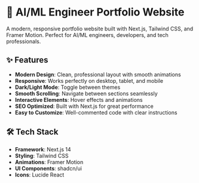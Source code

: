 # 🚀 AI/ML Engineer Portfolio Website

A modern, responsive portfolio website built with Next.js, Tailwind CSS, and Framer Motion. Perfect for AI/ML engineers, developers, and tech professionals.

## ✨ Features

- **Modern Design**: Clean, professional layout with smooth animations
- **Responsive**: Works perfectly on desktop, tablet, and mobile
- **Dark/Light Mode**: Toggle between themes
- **Smooth Scrolling**: Navigate between sections seamlessly
- **Interactive Elements**: Hover effects and animations
- **SEO Optimized**: Built with Next.js for great performance
- **Easy to Customize**: Well-commented code with clear instructions

## 🛠️ Tech Stack

- **Framework**: Next.js 14
- **Styling**: Tailwind CSS
- **Animations**: Framer Motion
- **UI Components**: shadcn/ui
- **Icons**: Lucide React
